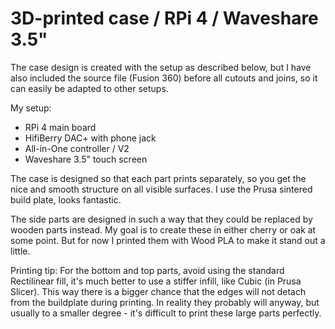 # 3D-printed case / RPi 4 / Waveshare 3.5"
The case design is created with the setup as described below, but I have also included the source file (Fusion 360) before all cutouts and joins, so it can easily be adapted to other setups.

My setup:
 + RPi 4 main board
 + HifiBerry DAC+ with phone jack
 + All-in-One controller / V2
 + Waveshare 3.5" touch screen

The case is designed so that each part prints separately, so you get the nice and smooth structure on all visible surfaces. I use the Prusa sintered build plate, looks fantastic.

The side parts are designed in such a way that they could be replaced by wooden parts instead. My goal is to create these in either cherry or oak at some point. But for now I printed them with Wood PLA to make it stand out a little.

Printing tip: For the bottom and top parts, avoid using the standard Rectilinear fill, it's much better to use a stiffer infill, like Cubic (in Prusa Slicer). This way there is a bigger chance that the edges will not detach from the buildplate during printing. In reality they probably will anyway, but usually to a smaller degree - it's difficult to print these large parts perfectly.
